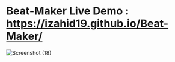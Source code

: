 # Beat-Maker Live Demo : https://izahid19.github.io/Beat-Maker/



![Screenshot (18)](https://user-images.githubusercontent.com/116904523/219144233-46044884-4a5d-4de3-b485-fd72b5f567aa.png)
